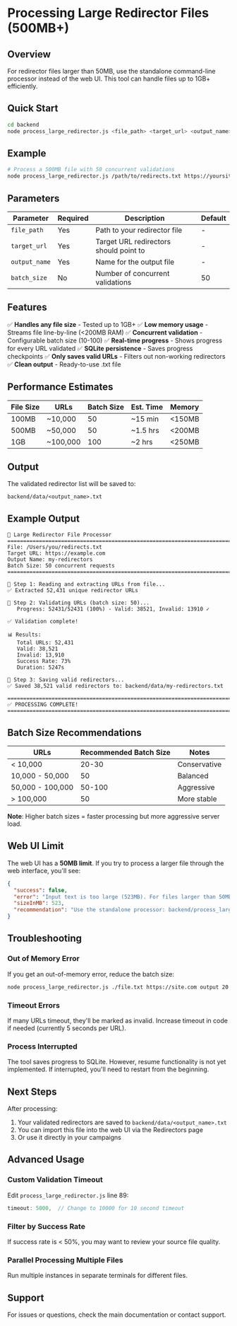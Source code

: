 # Processing Large Redirector Files (500MB+)

## Overview

For redirector files larger than 50MB, use the standalone command-line processor instead of the web UI. This tool can handle files up to 1GB+ efficiently.

## Quick Start

```bash
cd backend
node process_large_redirector.js <file_path> <target_url> <output_name> [batch_size]
```

## Example

```bash
# Process a 500MB file with 50 concurrent validations
node process_large_redirector.js /path/to/redirects.txt https://yoursite.com my-redirectors 50
```

## Parameters

| Parameter | Required | Description | Default |
|-----------|----------|-------------|---------|
| `file_path` | Yes | Path to your redirector file | - |
| `target_url` | Yes | Target URL redirectors should point to | - |
| `output_name` | Yes | Name for the output file | - |
| `batch_size` | No | Number of concurrent validations | 50 |

## Features

✅ **Handles any file size** - Tested up to 1GB+
✅ **Low memory usage** - Streams file line-by-line (<200MB RAM)
✅ **Concurrent validation** - Configurable batch size (10-100)
✅ **Real-time progress** - Shows progress for every URL validated
✅ **SQLite persistence** - Saves progress checkpoints
✅ **Only saves valid URLs** - Filters out non-working redirectors
✅ **Clean output** - Ready-to-use .txt file

## Performance Estimates

| File Size | URLs | Batch Size | Est. Time | Memory |
|-----------|------|------------|-----------|--------|
| 100MB | ~10,000 | 50 | ~15 min | <150MB |
| 500MB | ~50,000 | 50 | ~1.5 hrs | <200MB |
| 1GB | ~100,000 | 100 | ~2 hrs | <250MB |

## Output

The validated redirector list will be saved to:
```
backend/data/<output_name>.txt
```

## Example Output

```
🚀 Large Redirector File Processor
================================================================================
File: /Users/you/redirects.txt
Target URL: https://example.com
Output Name: my-redirectors
Batch Size: 50 concurrent requests
================================================================================

📖 Step 1: Reading and extracting URLs from file...
✅ Extracted 52,431 unique redirector URLs

🧪 Step 2: Validating URLs (batch size: 50)...
   Progress: 52431/52431 (100%) - Valid: 38521, Invalid: 13910 ✓

✅ Validation complete!

📊 Results:
   Total URLs: 52,431
   Valid: 38,521
   Invalid: 13,910
   Success Rate: 73%
   Duration: 5247s

💾 Step 3: Saving valid redirectors...
✅ Saved 38,521 valid redirectors to: backend/data/my-redirectors.txt

================================================================================
✅ PROCESSING COMPLETE!
================================================================================
```

## Batch Size Recommendations

| URLs | Recommended Batch Size | Notes |
|------|----------------------|-------|
| < 10,000 | 20-30 | Conservative |
| 10,000 - 50,000 | 50 | Balanced |
| 50,000 - 100,000 | 50-100 | Aggressive |
| > 100,000 | 50 | More stable |

**Note**: Higher batch sizes = faster processing but more aggressive server load.

## Web UI Limit

The web UI has a **50MB limit**. If you try to process a larger file through the web interface, you'll see:

```json
{
  "success": false,
  "error": "Input text is too large (523MB). For files larger than 50MB, please use the command-line tool: node process_large_redirector.js <file_path> <target_url> <output_name> [batch_size]",
  "sizeInMB": 523,
  "recommendation": "Use the standalone processor: backend/process_large_redirector.js"
}
```

## Troubleshooting

### Out of Memory Error

If you get an out-of-memory error, reduce the batch size:
```bash
node process_large_redirector.js ./file.txt https://site.com output 20
```

### Timeout Errors

If many URLs timeout, they'll be marked as invalid. Increase timeout in code if needed (currently 5 seconds per URL).

### Process Interrupted

The tool saves progress to SQLite. However, resume functionality is not yet implemented. If interrupted, you'll need to restart from the beginning.

## Next Steps

After processing:

1. Your validated redirectors are saved to `backend/data/<output_name>.txt`
2. You can import this file into the web UI via the Redirectors page
3. Or use it directly in your campaigns

## Advanced Usage

### Custom Validation Timeout

Edit `process_large_redirector.js` line 89:
```javascript
timeout: 5000,  // Change to 10000 for 10 second timeout
```

### Filter by Success Rate

If success rate is < 50%, you may want to review your source file quality.

### Parallel Processing Multiple Files

Run multiple instances in separate terminals for different files.

## Support

For issues or questions, check the main documentation or contact support.

